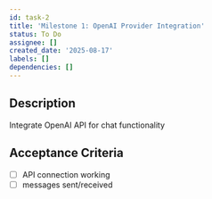 ```yaml
---
id: task-2
title: 'Milestone 1: OpenAI Provider Integration'
status: To Do
assignee: []
created_date: '2025-08-17'
labels: []
dependencies: []
---
```


## Description

Integrate OpenAI API for chat functionality

## Acceptance Criteria

- [ ] API connection working
- [ ] messages sent/received
